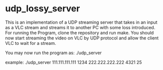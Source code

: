 # udp_lossy_server

This is an implementation of a UDP streaming server that takes in an input as a VLC stream and streams it to another PC with some loss introduced.
For running the Program, clone the repository and run make.
You should now start streaming the video on VLC by UDP protocol and allow the client VLC to wait for a stream.

You may now run the program as:
./udp_server <source IP> <source port> <destination IP> <destination port> <loss rate percentage>

example:
./udp_server 111.111.111.111 1234 222.222.222.222 4321 25
